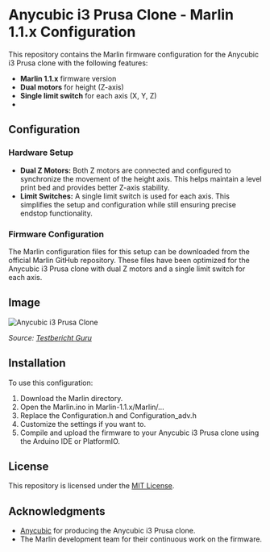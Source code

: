 # Anycubic i3 Prusa Clone - Marlin 1.1.x Configuration

This repository contains the Marlin firmware configuration for the Anycubic i3 Prusa clone with the following features:

- **Marlin 1.1.x** firmware version
- **Dual motors** for height (Z-axis)
- **Single limit switch** for each axis (X, Y, Z)
- 
## Configuration

### Hardware Setup
- **Dual Z Motors:** Both Z motors are connected and configured to synchronize the movement of the height axis. This helps maintain a level print bed and provides better Z-axis stability.
- **Limit Switches:** A single limit switch is used for each axis. This simplifies the setup and configuration while still ensuring precise endstop functionality.

### Firmware Configuration
The Marlin configuration files for this setup can be downloaded from the official Marlin GitHub repository. These files have been optimized for the Anycubic i3 Prusa clone with dual Z motors and a single limit switch for each axis.

## Image

![Anycubic i3 Prusa Clone](https://testbericht.guru/wp-content/uploads/2016/09/Anycubic-Prusa-i3-3D-Drucker1.jpg)

*Source: [Testbericht Guru](https://testbericht.guru/)*

## Installation

To use this configuration:
1. Download the Marlin directory.
2. Open the Marlin.ino in Marlin-1.1.x/Marlin/...
3. Replace the Configuration.h and Configuration_adv.h
4. Customize the settings if you want to.
5. Compile and upload the firmware to your Anycubic i3 Prusa clone using the Arduino IDE or PlatformIO.

## License

This repository is licensed under the [MIT License](LICENSE).

## Acknowledgments

- [Anycubic](https://www.anycubic.com) for producing the Anycubic i3 Prusa clone.
- The Marlin development team for their continuous work on the firmware.

